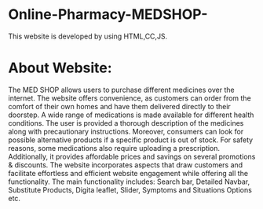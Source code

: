 # Online-Pharmacy-MEDSHOP-
This website is developed by using HTML,CC,JS. 
# About Website:
The MED SHOP allows users to purchase different medicines over the internet. The website offers
convenience, as customers can order from the comfort of their own homes and have them delivered
directly to their doorstep. A wide range of medications is made available for different health
conditions. The user is provided a thorough description of the medicines along with precautionary
instructions. Moreover, consumers can look for possible alternative products if a specific product is
out of stock. For safety reasons, some medications also require uploading a prescription. Additionally,
it provides affordable prices and savings on several promotions & discounts. The website incorporates
aspects that draw customers and facilitate effortless and efficient website engagement while offering
all the functionality.
The main functionality includes:
Search bar, Detailed Navbar, Substitute Products, Digita leaflet, Slider, Symptoms and Situations Options etc.
